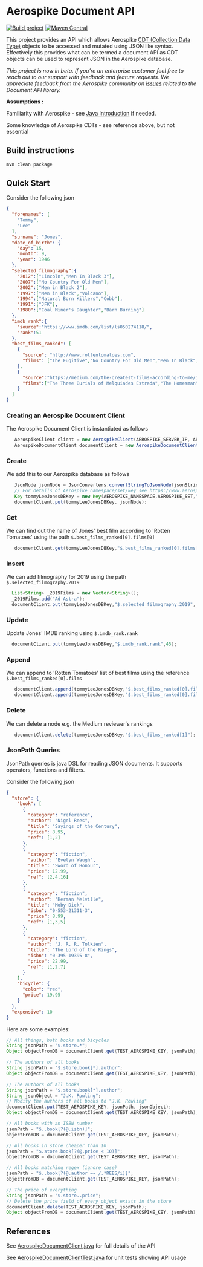 # Aerospike Document API
[![Build project](https://github.com/aerospike/aerospike-document-lib/actions/workflows/build.yml/badge.svg)](https://github.com/aerospike/aerospike-document-lib/actions/workflows/build.yml)
[![Maven Central](https://maven-badges.herokuapp.com/maven-central/com.aerospike/aerospike-document-api/badge.svg)](https://maven-badges.herokuapp.com/maven-central/com.aerospike/aerospike-document-api/)

This project provides an API which allows Aerospike [CDT (Collection Data Type)](https://www.aerospike.com/docs/client/java/index.html) objects to be accessed and mutated using JSON like syntax. Effectively this provides what can be termed a document API as CDT objects can be used to represent JSON in the Aerospike database.

*This project is now in beta. If you’re an enterprise customer feel free to reach out to our support with feedback and feature requests. We appreciate feedback from the Aerospike community on [issues](https://github.com/aerospike/aerospike-document-lib/issues) related to the Document API library.*

**Assumptions :** 

Familiarity with Aerospike - see [Java Introduction](https://www.aerospike.com/docs/client/java/index.html) if needed.

Some knowledge of Aerospike CDTs - see reference above, but not essential

## Build instructions
```sh
mvn clean package
```

## Quick Start

Consider the following json

``` json
{
  "forenames": [
    "Tommy",
    "Lee"
  ],
  "surname": "Jones",
  "date_of_birth": {
    "day": 15,
    "month": 9,
    "year": 1946
  },
  "selected_filmography":{
    "2012":["Lincoln","Men In Black 3"],
    "2007":["No Country For Old Men"],
    "2002":["Men in Black 2"],
    "1997":["Men in Black","Volcano"],
    "1994":["Natural Born Killers","Cobb"],
    "1991":["JFK"],
    "1980":["Coal Miner's Daughter","Barn Burning"]
  },
  "imdb_rank":{
    "source":"https://www.imdb.com/list/ls050274118/",
    "rank":51
  },
  "best_films_ranked": [
    {
      "source": "http://www.rottentomatoes.com",
      "films": ["The Fugitive","No Country For Old Men","Men In Black","Coal Miner's Daughter","Lincoln"]
    },
    {
      "source":"https://medium.com/the-greatest-films-according-to-me/10-greatest-films-of-tommy-lee-jones-97426103e3d6",
      "films":["The Three Burials of Melquiades Estrada","The Homesman","No Country for Old Men","In the Valley of Elah","Coal Miner's Daughter"]
    }
  ]
}
```

### Creating an Aerospike Document Client

The Aerospike Document Client is instantiated as follows

``` java
   AerospikeClient client = new AerospikeClient(AEROSPIKE_SERVER_IP, AEROSPIKE_SERVER_PORT);
   AerospikeDocumentClient documentClient = new AerospikeDocumentClient(client)
```

### Create

We add this to our Aerospike database as follows

``` java
   JsonNode jsonNode = JsonConverters.convertStringToJsonNode(jsonString);
   // For details of Aerospike namespace/set/key see https://www.aerospike.com/docs/architecture/data-model.html
   Key tommyLeeJonesDBKey = new Key(AEROSPIKE_NAMESPACE,AEROSPIKE_SET,"tommy-lee-jones.json");
   documentClient.put(tommyLeeJonesDBKey, jsonNode);
```

### Get

We can find out the name of Jones' best film according to 'Rotten Tomatoes' using the path ```$.best_films_ranked[0].films[0]```

```java
   documentClient.get(tommyLeeJonesDBKey,"$.best_films_ranked[0].films[0]");
```

### Insert

We can add filmography for 2019 using the path ```$.selected_filmography.2019```

```java
  List<String> _2019Films = new Vector<String>();
  _2019Films.add("Ad Astra");
  documentClient.put(tommyLeeJonesDBKey,"$.selected_filmography.2019",_2019Films);
```

### Update

Update Jones' IMDB ranking using ```$.imdb_rank.rank```

``` java
  documentClient.put(tommyLeeJonesDBKey,"$.imdb_rank.rank",45);
```

### Append

We can append to 'Rotten Tomatoes' list of best films using the reference ```$.best_films_ranked[0].films```

```java
   documentClient.append(tommyLeeJonesDBKey,"$.best_films_ranked[0].films","Rolling Thunder");
   documentClient.append(tommyLeeJonesDBKey,"$.best_films_ranked[0].films","The Three Burials");
```

### Delete

We can delete a node e.g. the Medium reviewer's rankings

```java
   documentClient.delete(tommyLeeJonesDBKey,"$.best_films_ranked[1]");
```

### JsonPath Queries

JsonPath queries is java DSL for reading JSON documents.
It supports operators, functions and filters.

Consider the following json

``` json
{
  "store": {
    "book": [
      {
        "category": "reference",
        "author": "Nigel Rees",
        "title": "Sayings of the Century",
        "price": 8.95,
        "ref": [1,2]
      },
      {
        "category": "fiction",
        "author": "Evelyn Waugh",
        "title": "Sword of Honour",
        "price": 12.99,
        "ref": [2,4,16]
      },
      {
        "category": "fiction",
        "author": "Herman Melville",
        "title": "Moby Dick",
        "isbn": "0-553-21311-3",
        "price": 8.99,
        "ref": [1,3,5]
      },
      {
        "category": "fiction",
        "author": "J. R. R. Tolkien",
        "title": "The Lord of the Rings",
        "isbn": "0-395-19395-8",
        "price": 22.99,
        "ref": [1,2,7]
      }
    ],
    "bicycle": {
      "color": "red",
      "price": 19.95
    }
  },
  "expensive": 10
}
```

Here are some examples:

```java
// All things, both books and bicycles
String jsonPath = "$.store.*";
Object objectFromDB = documentClient.get(TEST_AEROSPIKE_KEY, jsonPath);

// The authors of all books
String jsonPath = "$.store.book[*].author";
Object objectFromDB = documentClient.get(TEST_AEROSPIKE_KEY, jsonPath);

// The authors of all books
String jsonPath = "$.store.book[*].author";
String jsonObject = "J.K. Rowling";
// Modify the authors of all books to "J.K. Rowling"
documentClient.put(TEST_AEROSPIKE_KEY, jsonPath, jsonObject);
Object objectFromDB = documentClient.get(TEST_AEROSPIKE_KEY, jsonPath);

// All books with an ISBN number
jsonPath = "$..book[?(@.isbn)]";
objectFromDB = documentClient.get(TEST_AEROSPIKE_KEY, jsonPath);

// All books in store cheaper than 10
jsonPath = "$.store.book[?(@.price < 10)]";
objectFromDB = documentClient.get(TEST_AEROSPIKE_KEY, jsonPath);

// All books matching regex (ignore case)
jsonPath = "$..book[?(@.author =~ /.*REES/i)]";
objectFromDB = documentClient.get(TEST_AEROSPIKE_KEY, jsonPath);

// The price of everything
String jsonPath = "$.store..price";
// Delete the price field of every object exists in the store
documentClient.delete(TEST_AEROSPIKE_KEY, jsonPath);
Object objectFromDB = documentClient.get(TEST_AEROSPIKE_KEY, jsonPath);        
```

## References

See [AerospikeDocumentClient.java](../../../master/ken-tune/aerospike-document-api/src/main/java/com/aerospike/documentAPI/AerospikeDocumentClient.java) for full details of the API

See [AerospikeDocumentClientTest.java](../../../master/ken-tune/aerospike-document-api/src/test/java/com/aerospike/documentAPI/DocumentAPITest.java) for unit tests showing API usage

